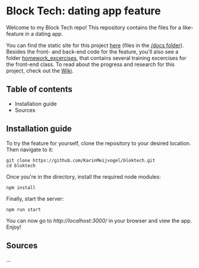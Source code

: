 # Block Tech: dating app feature
Welcome to my Block Tech repo! This repository contains the files for a like-feature in a dating app.

You can find the static site for this project [here](https://karinmeijvogel.github.io/bloktech/) (files in the [/docs folder](https://github.com/KarinMeijvogel/bloktech/tree/master/docs)). Besides the front- and back-end code for the feature, you'll also see a folder [homework_excercises](https://github.com/KarinMeijvogel/bloktech/tree/master/homework_excercises/frontend), that contains several training excercises for the front-end class. To read about the progress and research for this project, check out the [Wiki](https://github.com/KarinMeijvogel/bloktech/wiki).

## Table of contents
* Installation guide
* Sources

## Installation guide
To try the feature for yourself, clone the repository to your desired location. Then navigate to it:

```
git clone https://github.com/KarinMeijvogel/bloktech.git
cd bloktech
```

Once you're in the directory, install the required node modules:

```
npm install
```

Finally, start the server:
```
npm run start
```

You can now go to _http://localhost:3000/_ in your browser and view the app. Enjoy!

## Sources
...
